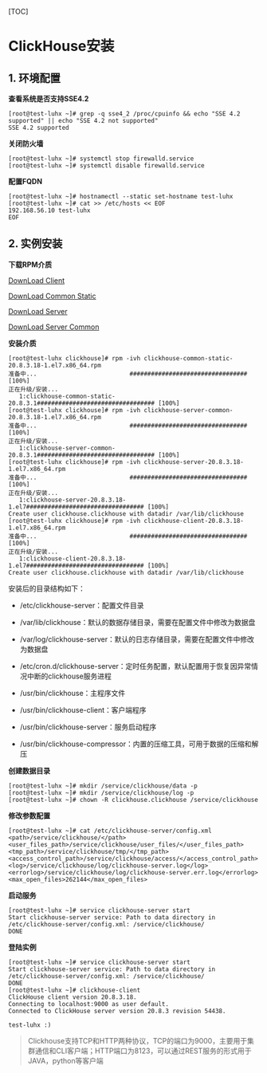 [TOC]

# ClickHouse安装

## 1. 环境配置

**查看系统是否支持SSE4.2**

```
[root@test-luhx ~]# grep -q sse4_2 /proc/cpuinfo && echo "SSE 4.2 supported" || echo "SSE 4.2 not supported"
SSE 4.2 supported
```

**关闭防火墙**

```
[root@test-luhx ~]# systemctl stop firewalld.service
[root@test-luhx ~]# systemctl disable firewalld.service
```

**配置FQDN**

```
[root@test-luhx ~]# hostnamectl --static set-hostname test-luhx
[root@test-luhx ~]# cat >> /etc/hosts << EOF
192.168.56.10 test-luhx
EOF
```



## 2. 实例安装

**下载RPM介质**

[DownLoad Client](https://d28dx6y1hfq314.cloudfront.net/4574/4911/el/7/package_files/1014618.rpm?t=1628592155_9024290207359a0625871a87ccee1d7343db504a)

[DownLoad Common Static](https://d28dx6y1hfq314.cloudfront.net/4574/4911/el/7/package_files/1014619.rpm?t=1628592145_0945bf40ecc16f8937b17429747747a7d2ecfa8b)

[DownLoad Server](https://d28dx6y1hfq314.cloudfront.net/4574/4911/el/7/package_files/1014629.rpm?t=1628592136_7d7f0ce567bb02c19aecf8d19950c811d3575462)

[DownLoad Server Common](https://d28dx6y1hfq314.cloudfront.net/4574/4911/el/7/package_files/1014630.rpm?t=1628592122_06d118c1d528992d78a683ee4dbfe680bf527576)

**安装介质**

```
[root@test-luhx clickhouse]# rpm -ivh clickhouse-common-static-20.8.3.18-1.el7.x86_64.rpm 
准备中...                          ################################# [100%]
正在升级/安装...
   1:clickhouse-common-static-20.8.3.1################################# [100%]
[root@test-luhx clickhouse]# rpm -ivh clickhouse-server-common-20.8.3.18-1.el7.x86_64.rpm 
准备中...                          ################################# [100%]
正在升级/安装...
   1:clickhouse-server-common-20.8.3.1################################# [100%]
[root@test-luhx clickhouse]# rpm -ivh clickhouse-server-20.8.3.18-1.el7.x86_64.rpm 
准备中...                          ################################# [100%]
正在升级/安装...
   1:clickhouse-server-20.8.3.18-1.el7################################# [100%]
Create user clickhouse.clickhouse with datadir /var/lib/clickhouse
[root@test-luhx clickhouse]# rpm -ivh clickhouse-client-20.8.3.18-1.el7.x86_64.rpm 
准备中...                          ################################# [100%]
正在升级/安装...
   1:clickhouse-client-20.8.3.18-1.el7################################# [100%]
Create user clickhouse.clickhouse with datadir /var/lib/clickhouse
```

安装后的目录结构如下：

- /etc/clickhouse-server：配置文件目录
- /var/lib/clickhouse：默认的数据存储目录，需要在配置文件中修改为数据盘
- /var/log/clickhouse-server：默认的日志存储目录，需要在配置文件中修改为数据盘

- /etc/cron.d/clickhouse-server：定时任务配置，默认配置用于恢复因异常情况中断的clickhouse服务进程
- /usr/bin/clickhouse：主程序文件
- /usr/bin/clickhouse-client：客户端程序
- /usr/bin/clickhouse-server：服务启动程序
- /usr/bin/clickhouse-compressor：内置的压缩工具，可用于数据的压缩和解压

**创建数据目录**

```
[root@test-luhx ~]# mkdir /service/clickhouse/data -p
[root@test-luhx ~]# mkdir /service/clickhouse/log -p
[root@test-luhx ~]# chown -R clickhouse.clickhouse /service/clickhouse
```

**修改参数配置**

```
[root@test-luhx ~]# cat /etc/clickhouse-server/config.xml
<path>/service/clickhouse/</path>
<user_files_path>/service/clickhouse/user_files/</user_files_path>
<tmp_path>/service/clickhouse/tmp/</tmp_path>
<access_control_path>/service/clickhouse/access/</access_control_path>
<log>/service/clickhouse/log/clickhouse-server.log</log>
<errorlog>/service/clickhouse/log/clickhouse-server.err.log</errorlog>
<max_open_files>262144</max_open_files>
```

**启动服务**

```
[root@test-luhx ~]# service clickhouse-server start
Start clickhouse-server service: Path to data directory in /etc/clickhouse-server/config.xml: /service/clickhouse/
DONE
```

**登陆实例**

```
[root@test-luhx ~]# service clickhouse-server start
Start clickhouse-server service: Path to data directory in /etc/clickhouse-server/config.xml: /service/clickhouse/
DONE
[root@test-luhx ~]# clickhouse-client 
ClickHouse client version 20.8.3.18.
Connecting to localhost:9000 as user default.
Connected to ClickHouse server version 20.8.3 revision 54438.

test-luhx :) 
```

> Clickhouse支持TCP和HTTP两种协议，TCP的端口为9000，主要用于集群通信和CLI客户端；HTTP端口为8123，可以通过REST服务的形式用于JAVA，python等客户端